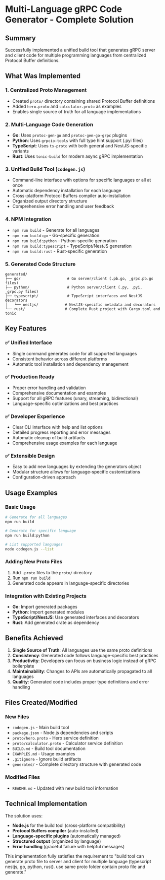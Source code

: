 # Multi-Language gRPC Code Generator - Complete Solution

## Summary

Successfully implemented a unified build tool that generates gRPC server and client code for multiple programming languages from centralized Protocol Buffer definitions.

## What Was Implemented

### 1. Centralized Proto Management
- Created `proto/` directory containing shared Protocol Buffer definitions
- Added `hero.proto` and `calculator.proto` as examples
- Enables single source of truth for all language implementations

### 2. Multi-Language Code Generation
- **Go**: Uses `protoc-gen-go` and `protoc-gen-go-grpc` plugins
- **Python**: Uses `grpcio-tools` with full type hint support (.pyi files)
- **TypeScript**: Uses `ts-proto` with both general and NestJS-specific variants
- **Rust**: Uses `tonic-build` for modern async gRPC implementation

### 3. Unified Build Tool (`codegen.js`)
- Command-line interface with options for specific languages or all at once
- Automatic dependency installation for each language
- Cross-platform Protocol Buffers compiler auto-installation
- Organized output directory structure
- Comprehensive error handling and user feedback

### 4. NPM Integration
- `npm run build` - Generate for all languages
- `npm run build:go` - Go-specific generation
- `npm run build:python` - Python-specific generation
- `npm run build:typescript` - TypeScript/NestJS generation
- `npm run build:rust` - Rust-specific generation

### 5. Generated Code Structure
```
generated/
├── go/                     # Go server/client (.pb.go, _grpc.pb.go files)
├── python/                 # Python server/client (.py, .pyi, _grpc.py files)
├── typescript/             # TypeScript interfaces and NestJS decorators
│   └── nestjs/            # NestJS-specific metadata and decorators
└── rust/                  # Complete Rust project with Cargo.toml and tonic
```

## Key Features

### ✅ Unified Interface
- Single command generates code for all supported languages
- Consistent behavior across different platforms
- Automatic tool installation and dependency management

### ✅ Production Ready
- Proper error handling and validation
- Comprehensive documentation and examples
- Support for all gRPC features (unary, streaming, bidirectional)
- Language-specific optimizations and best practices

### ✅ Developer Experience
- Clear CLI interface with help and list options
- Detailed progress reporting and error messages
- Automatic cleanup of build artifacts
- Comprehensive usage examples for each language

### ✅ Extensible Design
- Easy to add new languages by extending the generators object
- Modular structure allows for language-specific customizations
- Configuration-driven approach

## Usage Examples

### Basic Usage
```bash
# Generate for all languages
npm run build

# Generate for specific language
npm run build:python

# List supported languages
node codegen.js --list
```

### Adding New Proto Files
1. Add `.proto` files to the `proto/` directory
2. Run `npm run build`
3. Generated code appears in language-specific directories

### Integration with Existing Projects
- **Go**: Import generated packages
- **Python**: Import generated modules
- **TypeScript/NestJS**: Use generated interfaces and decorators
- **Rust**: Add generated crate as dependency

## Benefits Achieved

1. **Single Source of Truth**: All languages use the same proto definitions
2. **Consistency**: Generated code follows language-specific best practices
3. **Productivity**: Developers can focus on business logic instead of gRPC boilerplate
4. **Maintainability**: Changes to APIs are automatically propagated to all languages
5. **Quality**: Generated code includes proper type definitions and error handling

## Files Created/Modified

### New Files
- `codegen.js` - Main build tool
- `package.json` - Node.js dependencies and scripts
- `proto/hero.proto` - Hero service definition
- `proto/calculator.proto` - Calculator service definition
- `BUILD.md` - Build tool documentation
- `EXAMPLES.md` - Usage examples
- `.gitignore` - Ignore build artifacts
- `generated/` - Complete directory structure with generated code

### Modified Files
- `README.md` - Updated with new build tool information

## Technical Implementation

The solution uses:
- **Node.js** for the build tool (cross-platform compatibility)
- **Protocol Buffers compiler** (auto-installed)
- **Language-specific plugins** (automatically managed)
- **Structured output** (organized by language)
- **Error handling** (graceful failure with helpful messages)

This implementation fully satisfies the requirement to "build tool can generate proto file to server and client for multiple language (typescript nestjs, go, python, rust). use same proto folder contain proto file and generate."